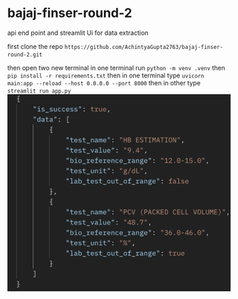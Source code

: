 # bajaj-finser-round-2
api end point and streamlit Ui for data extraction

first clone the repo `https://github.com/AchintyaGupta2763/bajaj-finser-round-2.git`

then open two new terminal 
in one terminal run `python -m venv .venv`
then `pip install -r requirements.txt`
then in one terminal type `uvicorn main:app --reload --host 0.0.0.0 --port 8000`
then in other type `streamlit run app.py`
![screenshot](image2.png)
